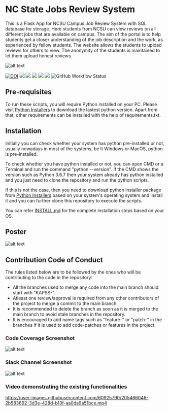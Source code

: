  # NC State Jobs Review System
 
This is a Flask App for NCSU Campus Job Review System with SQL database for storage. Here students from NCSU can view reviews on all different jobs that are available on campus. The aim of the portal is to help students get a closer understanding of the job description and the work, as experienced by fellow students. The website allows the students to upload reviews for others to view. The anonymity of the students is maintained to let them upload honest reviews.

![alt text](https://github.com/ashishjoshi2605/ncsu-campus-jobs-review-system/blob/main/app/static/ProjectUI.png)





<a href="https://zenodo.org/badge/latestdoi/545210740"><img src="https://zenodo.org/badge/545210740.svg" alt="DOI"></a>
<a href="https://github.com/ashishjoshi2605/ncsu-campus-jobs-review-system/graphs/contributors" alt="Contributors"><img src="https://img.shields.io/github/contributors/ashishjoshi2605/ncsu-campus-jobs-review-system" /></a>
<a href="https://github.com/ashishjoshi2605/ncsu-campus-jobs-review-system" alt="Repo Size"><img src="https://img.shields.io/github/repo-size/ashishjoshi2605/ncsu-campus-jobs-review-system" /></a>
<a href="https://github.com/ashishjoshi2605/ncsu-campus-jobs-review-system/blob/main/LICENSE" alt="License"><img src="https://img.shields.io/github/license/ashishjoshi2605/ncsu-campus-jobs-review-system" /></a>
<a href="https://github.com/ashishjoshi2605/ncsu-campus-jobs-review-system/issues" alt="Open Issues"><img src="https://img.shields.io/github/issues-raw/ashishjoshi2605/ncsu-campus-jobs-review-system" /></a>
<a href="https://github.com/ashishjoshi2605/ncsu-campus-jobs-review-system/actions" alt="Build Status"><img src="https://img.shields.io/github/workflow/status/ashishjoshi2605/ncsu-campus-jobs-review-system/Build%20main" /></a>
<img alt="GitHub Workflow Status" src="https://img.shields.io/github/workflow/status/ashishjoshi2605/ncsu-campus-jobs-review-system/website?color=magenta&label=Documentation">

## Pre-requisites
To run these scripts, you will require Python installed on your PC. Please visit [Python Installers](https://www.python.org/downloads/) to download the lastest python version. Apart from that, other requirements can be installed with the help of requirements.txt.

## Installation
Initially you can check whether your system has python pre-installed or not, usually nowadays in most of the systems, be it Windows or MacOS, python is pre-installed. 

To check whether you have python installed or not, you can open CMD or a Terminal and run the command "python --version". If the CMD shows the version such as Python 3.6.7 then your system already has python installed and you just need to clone the repository and run the python scripts. 

If this is not the case, then you need to download python installer package from [Python Installers](https://www.python.org/downloads/) based on your system's operating system and install it and you can further clone this repository to execute the scripts.

You can refer [INSTALL.md](https://github.com/ashishjoshi2605/ncsu-campus-jobs-review-system/blob/main/INSTALL.md) for the complete installation steps based on your OS.

## Poster
![alt text](https://github.com/ashishjoshi2605/ncsu-campus-jobs-review-system/blob/main/app/static/Poster.jpg)

## Contribution Code of Conduct

The rules listed below are to be followed by the ones who will be contributing to the code in the repository:
  
  - All the branches used to merge any code into the main branch should start with "KAPSS-".
  - Atleast one review/approval is required from any other contributors of the project to merge a commit to the main branch.
  - It is recommended to delete the branch as soon as it is merged to the main branch to avoid stale branches in the repository.
  - It is encouraged to add name tags such as "feature-" or "patch-" in the branches if it is used to add code-patches or features in the project.
  
### Code Coverage Screenshot

![alt text](https://github.com/ashishjoshi2605/ncsu-campus-jobs-review-system/blob/main/Data/codecov.png)

### Slack Channel Screenshot

![alt text](https://github.com/ashishjoshi2605/ncsu-campus-jobs-review-system/blob/main/Data/slack_channel.png)

### Video demonstrating the existing functionalities
https://user-images.githubusercontent.com/60925790/205466046-2b583692-3d3e-428d-b13f-aa0da9a51bce.mp4

